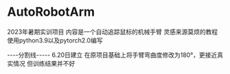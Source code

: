 # AutoRobotArm
2023年暑期实训项目
内容是一个自动追踪鼠标的机械手臂
灵感来源莫烦的教程
使用python3.9以及pytorch2.0编写

----分割线-----
6.20日建立
在原项目基础上将手臂弯曲度修改为180°，更接近真实情况
但训练结果并不好
